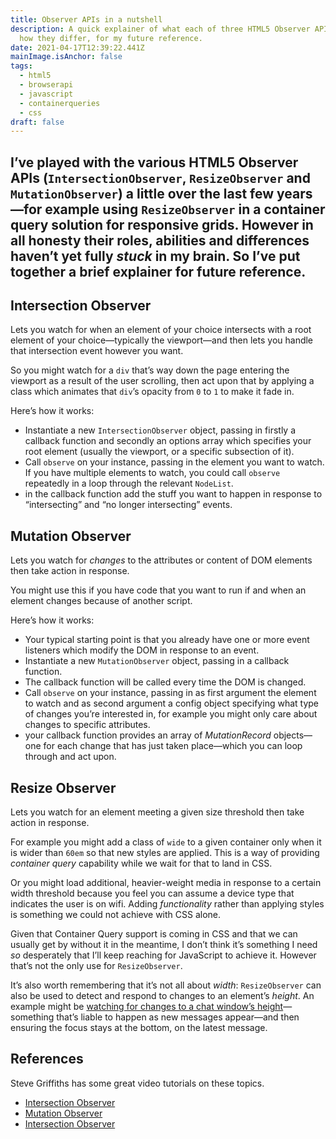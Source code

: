 ```yaml
---
title: Observer APIs in a nutshell
description: A quick explainer of what each of three HTML5 Observer APIs do and
  how they differ, for my future reference.
date: 2021-04-17T12:39:22.441Z
mainImage.isAnchor: false
tags:
  - html5
  - browserapi
  - javascript
  - containerqueries
  - css
draft: false
---
```

I’ve played with the various HTML5 Observer APIs (`IntersectionObserver`, `ResizeObserver` and `MutationObserver`) a little over the last few years—for example using `ResizeObserver` in a container query solution for responsive grids. However in all honesty their roles, abilities and differences haven’t yet fully _stuck_ in my brain. So I’ve put together a brief explainer for future reference. 
---

## Intersection Observer

Lets you watch for when an element of your choice intersects with a root element of your choice—typically the viewport—and then lets you handle that intersection event however you want.

So you might watch for a `div` that’s way down the page entering the viewport as a result of the user scrolling, then act upon that by applying a class which animates that `div`’s opacity from `0` to `1` to make it fade in.

Here’s how it works:
- Instantiate a new `IntersectionObserver` object, passing in firstly a callback function and secondly an options array which specifies your root element (usually the viewport, or a specific subsection of it).
- Call `observe` on your instance, passing in the element you want to watch. If you have multiple elements to watch, you could call `observe` repeatedly in a loop through the relevant `NodeList`.
- in the callback function add the stuff you want to happen in response to “intersecting” and “no longer intersecting” events.

## Mutation Observer

Lets you watch for _changes_ to the attributes or content of DOM elements then take action in response.

You might use this if you have code that you want to run if and when an element changes because of another script.

Here’s how it works:
- Your typical starting point is that you already have one or more event listeners which modify the DOM in response to an event.
- Instantiate a new `MutationObserver` object, passing in a callback function.
- The callback function will be called every time the DOM is changed.
- Call `observe` on your instance, passing in as first argument the element to watch and as second argument a config object specifying what type of changes you’re interested in, for example you might only care about changes to specific attributes.
- your callback function provides an array of _MutationRecord_ objects—one for each change that has just taken place—which you can loop through and act upon.

## Resize Observer

Lets you watch for an element meeting a given size threshold then take action in response. 

For example you might add a class of `wide` to a given container only when it is wider than `60em` so that new styles are applied. This is a way of providing _container query_ capability while we wait for that to land in CSS.

Or you might load additional, heavier-weight media in response to a certain width threshold because you feel you can assume a device type that indicates the user is on wifi. Adding _functionality_ rather than applying styles is something we could not achieve with CSS alone.

<!--
One question I find myself asking is whether this is only for watching for _changes_ to an element’s size?
something I wouldn’t imagine happens too often unless the user resizes their browser
…or reorients their phone or iPad which is more likely!
—or whether it’s also for checking the element’s _initial_ size? Well, …

Here’s how it works:

- …
- …

At the moment it feels to me like `ResizeObserver` is only useful for mimicking container queries. I’ve done this once or twice in the past but as at April 2021 I’m no longer sure it’s something I need _so_ much (and can’t wait for) to the extent that I’ll keep reaching for JavaScript to achieve it. Perhaps other practical uses for this API may become apparent to me over time. 
-->

Given that Container Query support is coming in CSS and that we can usually get by without it in the meantime, I don’t think it’s something I need _so_ desperately that I’ll keep reaching for JavaScript to achieve it. However that’s not the only use for `ResizeObserver`.

It’s also worth remembering that it’s not all about _width_: `ResizeObserver` can also be used to detect and respond to changes to an element’s _height_. An example might be [watching for changes to a chat window’s height](https://web.dev/resize-observer/#application)—something that’s liable to happen as new messages appear—and then ensuring the focus stays at the bottom, on the latest message.

## References

Steve Griffiths has some great video tutorials on these topics.
- [Intersection Observer](https://www.youtube.com/watch?v=gQ8WggeHoJU&t=0s)
- [Mutation Observer](https://www.youtube.com/watch?v=gQ8WggeHoJU&t=0s)
- [Intersection Observer](https://www.youtube.com/watch?v=gQ8WggeHoJU&t=0s)
